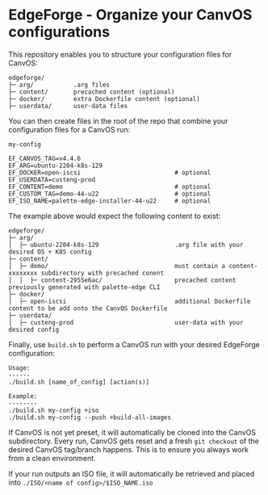 # EdgeForge - Organize your CanvOS configurations

This repository enables you to structure your configuration files for CanvOS:
```
edgeforge/
├─ arg/           .arg files
├─ content/       precached content (optional)
├─ docker/        extra Dockerfile content (optional)
├─ userdata/      user-data files
```

You can then create files in the root of the repo that combine your configuration files for a CanvOS run:

`my-config`
```
EF_CANVOS_TAG=v4.4.6
EF_ARG=ubuntu-2204-k8s-129
EF_DOCKER=open-iscsi                          # optional
EF_USERDATA=custeng-prod
EF_CONTENT=demo                               # optional
EF_CUSTOM_TAG=demo-44-u22                     # optional
EF_ISO_NAME=palette-edge-installer-44-u22     # optional
```

The example above would expect the following content to exist:
```
edgeforge/
├─ arg/
│  ├─ ubuntu-2204-k8s-129                     .arg file with your desired OS + K8S config
├─ content/
│  ├─ demo/                                   must contain a content-xxxxxxxx subdirectory with precached conent
│  │  ├─ content-2955e6ac/                    precached content previously generated with palette-edge CLI
├─ docker/
│  ├─ open-iscsi                              additional Dockerfile content to be add onto the CanvOS Dockerfile
├─ userdata/
│  ├─ custeng-prod                            user-data with your desired config
```

Finally, use `build.sh` to perform a CanvOS run with your desired EdgeForge configuration:
```
Usage:
------
./build.sh [name_of_config] [action(s)]

Example:
--------
./build.sh my-config +iso
./build.sh my-config --push +build-all-images
```

If CanvOS is not yet preset, it will automatically be cloned into the CanvOS subdirectory.
Every run, CanvOS gets reset and a fresh `git checkout` of the desired CanvOS tag/branch happens.
This is to ensure you always work from a clean environment.

If your run outputs an ISO file, it will automatically be retrieved and placed into `./ISO/<name of config>/$ISO_NAME.iso`
